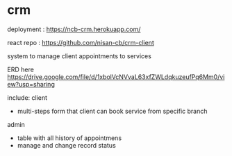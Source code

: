 # crm

deployment : https://ncb-crm.herokuapp.com/

react repo : https://github.com/nisan-cb/crm-client

system to manage client appointments to services

ERD 
here
https://drive.google.com/file/d/1xbolVcNVvaL63xfZWLdqkuzeufPq6Mm0/view?usp=sharing

include:
client
- multi-steps form that client can book service from specific branch

admin
- table with all history of appointmens
- manage and change record status




